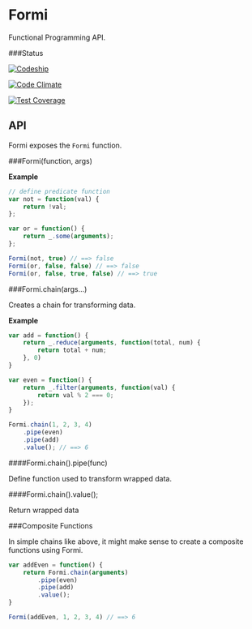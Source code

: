 Formi
=== 

Functional Programming API.

###Status

[![Codeship](https://codeship.com/projects/2b973c80-6323-0132-0a27-4ad47cf4b99f/status?branch=develop)](https://codeship.com/projects/52245)

[![Code Climate](https://codeclimate.com/github/krambuhl/Formi/badges/gpa.svg)](https://codeclimate.com/github/krambuhl/Formi)

[![Test Coverage](https://codeclimate.com/github/krambuhl/Formi/badges/coverage.svg)](https://codeclimate.com/github/krambuhl/Formi)


API
---

Formi exposes the `Formi` function.

###Formi(function, args)

__Example__

```js
// define predicate function
var not = function(val) {
    return !val;
};

var or = function() {
    return _.some(arguments);
};

Formi(not, true) // ==> false
Formi(or, false, false) // ==> false
Formi(or, false, true, false) // ==> true
```

###Formi.chain(args...)

Creates a chain for transforming data.

__Example__

```js
var add = function() {
    return _.reduce(arguments, function(total, num) {
        return total + num;
    }, 0)
}

var even = function() {
    return _.filter(arguments, function(val) {
        return val % 2 === 0;
    });
}

Formi.chain(1, 2, 3, 4)
    .pipe(even)
    .pipe(add)
    .value(); // ==> 6
```

####Formi.chain().pipe(func)

Define function used to transform wrapped data.

####Formi.chain().value();

Return wrapped data


###Composite Functions

In simple chains like above, it might make sense to create a composite functions using Formi.

```js
var addEven = function() {
    return Formi.chain(arguments)
        .pipe(even)
        .pipe(add)
        .value();
}

Formi(addEven, 1, 2, 3, 4) // ==> 6
```



